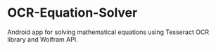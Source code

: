 # OCR-Equation-Solver
Android app for solving mathematical equations using Tesseract OCR library and Wolfram API.
